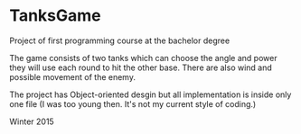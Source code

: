 # TanksGame
Project of first programming course at the bachelor degree

The game consists of two tanks which can choose the angle and power they will use each round to hit the other base. There are also wind and possible movement of the enemy.

The project has Object-oriented desgin but all implementation is inside only one file (I was too young then. It's not my current style of coding.)

Winter 2015
